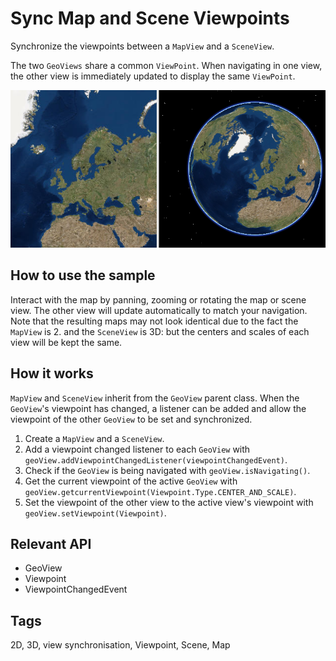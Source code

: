 # Sync Map and Scene Viewpoints

Synchronize the viewpoints between a `MapView` and a `SceneView`.

The two `GeoViews` share a common `ViewPoint`. When navigating in one view, the other view is immediately updated to display the same `ViewPoint`.

![](SyncMapAndSceneViewpoints.png)

## How to use the sample

Interact with the map by panning, zooming or rotating the map or scene view. The other view will update automatically to match your navigation. Note that the resulting maps may not look identical due to the fact the `MapView` is 2. and the `SceneView` is 3D: but the centers and scales of each view will be kept the same.

## How it works

`MapView` and `SceneView` inherit from the `GeoView` parent class. When the `GeoView`'s viewpoint has changed, a listener can be added and allow the viewpoint of the other `GeoView` to be set and synchronized.

1. Create a `MapView` and a `SceneView`.
2. Add a viewpoint changed listener to each `GeoView` with `geoView.addViewpointChangedListener(viewpointChangedEvent)`.
3. Check if the `GeoView` is being navigated with `geoView.isNavigating()`.
4. Get the current viewpoint of the active `GeoView` with `geoView.getcurrentViewpoint(Viewpoint.Type.CENTER_AND_SCALE)`.
5. Set the viewpoint of the other view to the active view's viewpoint with `geoView.setViewpoint(Viewpoint)`.

## Relevant API

* GeoView
* Viewpoint
* ViewpointChangedEvent

## Tags

2D, 3D, view synchronisation, Viewpoint, Scene, Map
